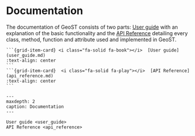 # Documentation

The documentation of GeoST consists of two parts: [User guide](user_guide.md) with an
explanation of the basic functionality and the [API Reference](api_reference.md)
detailing every class, method, function and attribute used and implemented in GeoST.

````{grid} 1 2 2 2
```{grid-item-card} <i class="fa-solid fa-book"></i>  [User guide](user_guide.md)
:text-align: center
```
```{grid-item-card}  <i class="fa-solid fa-play"></i>  [API Reference](api_reference.md)
:text-align: center
```
````

```{toctree}
---
maxdepth: 2
caption: Documentation
---

User guide <user_guide>
API Reference <api_reference>
```

